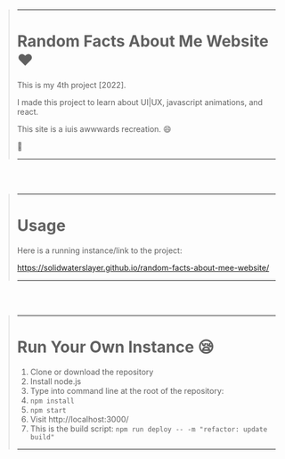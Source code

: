 <br>

> ---
>
> # Random Facts About Me Website :heart:
>
> This is my 4th project [2022].
>
> I made this project to learn about UI|UX, javascript animations, and react.
>
> This site is a iuis awwwards recreation. :smile:
>
> :ring:
>
> ---

<br>
<br>

> ---
>
> # Usage
>
> Here is a running instance/link to the project:
>
> https://solidwaterslayer.github.io/random-facts-about-mee-website/
>
> ---

<br>
<br>

> ---
>
> # Run Your Own Instance :sleepy:
>
> 1. Clone or download the repository
> 2. Install node.js
> 3. Type into command line at the root of the repository:
> 4. ```npm install```
> 5. ```npm start```
> 6. Visit http://localhost:3000/
> 7. This is the build script: ```npm run deploy -- -m "refactor: update build"```
>
> ---
